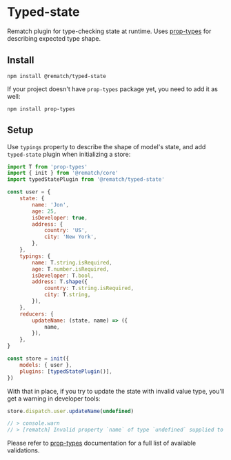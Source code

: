 # Typed-state

Rematch plugin for type-checking state at runtime. Uses [prop-types](https://github.com/facebook/prop-types) for describing expected type shape.

## Install

```
npm install @rematch/typed-state
```

If your project doesn't have `prop-types` package yet, you need to add it as well:

```
npm install prop-types
```

## Setup

Use `typings` property to describe the shape of model's state, and add `typed-state` plugin when initializing a store:

```js
import T from 'prop-types'
import { init } from '@rematch/core'
import typedStatePlugin from '@rematch/typed-state'

const user = {
	state: {
		name: 'Jon',
		age: 25,
		isDeveloper: true,
		address: {
			country: 'US',
			city: 'New York',
		},
	},
	typings: {
		name: T.string.isRequired,
		age: T.number.isRequired,
		isDeveloper: T.bool,
		address: T.shape({
			country: T.string.isRequired,
			city: T.string,
		}),
	},
	reducers: {
		updateName: (state, name) => ({
			name,
		}),
	},
}

const store = init({
	models: { user },
	plugins: [typedStatePlugin()],
})
```

With that in place, if you try to update the state with invalid value type, you'll get a warning in developer tools:

```js
store.dispatch.user.updateName(undefined)

// > console.warn
// > [rematch] Invalid property `name` of type `undefined` supplied to `user`, expected `string`.
```

Please refer to [prop-types](https://github.com/facebook/prop-types#usage) documentation for a full list of available validations.